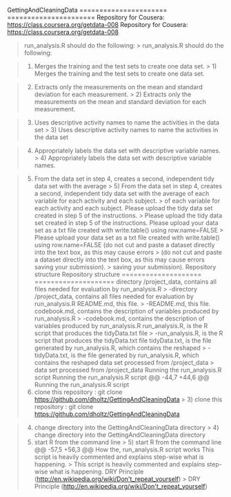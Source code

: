 GettingAndCleaningData
======================	======================
Repository for Cousera: https://class.coursera.org/getdata-008	Repository for Cousera: https://class.coursera.org/getdata-008
> run_analysis.R should do the following:	> run_analysis.R should do the following:
   	   
>   1)  Merges the training and the test sets to create one data set.	>   1)  Merges the training and the test sets to create one data set.
 	 
>   2)  Extracts only the measurements on the mean and standard deviation for each measurement. 	>   2)  Extracts only the measurements on the mean and standard deviation for each measurement. 
 	 
>   3)  Uses descriptive activity names to name the activities in the data set	>   3)  Uses descriptive activity names to name the activities in the data set
 	 
>   4)  Appropriately labels the data set with descriptive variable names. 	>   4)  Appropriately labels the data set with descriptive variable names. 
   	   
>   5)  From the data set in step 4, creates a second, independent tidy data set with the average	>   5)  From the data set in step 4, creates a second, independent tidy data set with the average
>       of each variable for each activity and each subject.	>       of each variable for each activity and each subject.
>     Please upload the tidy data set created in step 5 of the instructions. 	>     Please upload the tidy data set created in step 5 of the instructions. 
>     Please upload your data set as a txt file created with write.table() using row.name=FALSE 	>     Please upload your data set as a txt file created with write.table() using row.name=FALSE 
>     (do not cut and paste a dataset directly into the text box, as this may cause errors 	>     (do not cut and paste a dataset directly into the text box, as this may cause errors 
>     saving your submission).	>     saving your submission).
Repository structure	Repository structure
====================	====================
> directory /project_data, contains all files needed for evaluation by run_analysis.R	> -directory /project_data, contains all files needed for evaluation by run_analysis.R
> README.md, this file.	> -README.md, this file.
> codebook.md, contains the description of variables produced by run_analysis.R	> -codebook.md, contains the description of variables produced by run_analysis.R
> run_analysis.R, is the R script that produces the tidyData.txt file 	> -run_analysis.R, is the R script that produces the tidyData.txt file 
> tidyData.txt, is the file generated by run_analysis.R, which contains the reshaped	> -tidyData.txt, is the file generated by run_analysis.R, which contains the reshaped
> data set processed from /project_data	> data set processed from /project_data
Running the run_analysis.R script	Running the run_analysis.R script
@@ -44,7 +44,6 @@ Running the run_analysis.R script
> 3) clone this repository : git clone https://github.com/dholtz/GettingAndCleaningData	> 3) clone this repository : git clone https://github.com/dholtz/GettingAndCleaningData

> 4) change directory into the GettingAndCleaningData directory	> 4) change directory into the GettingAndCleaningData directory
> 5) start R from the command line	> 5) start R from the command line
@@ -57,5 +56,3 @@ How the, run_analysis.R script works
> This script is heavily commented and explains step-wise what is happening.	> This script is heavily commented and explains step-wise what is happening.
> DRY Principle (http://en.wikipedia.org/wiki/Don't_repeat_yourself)	> DRY Principle (http://en.wikipedia.org/wiki/Don't_repeat_yourself)
